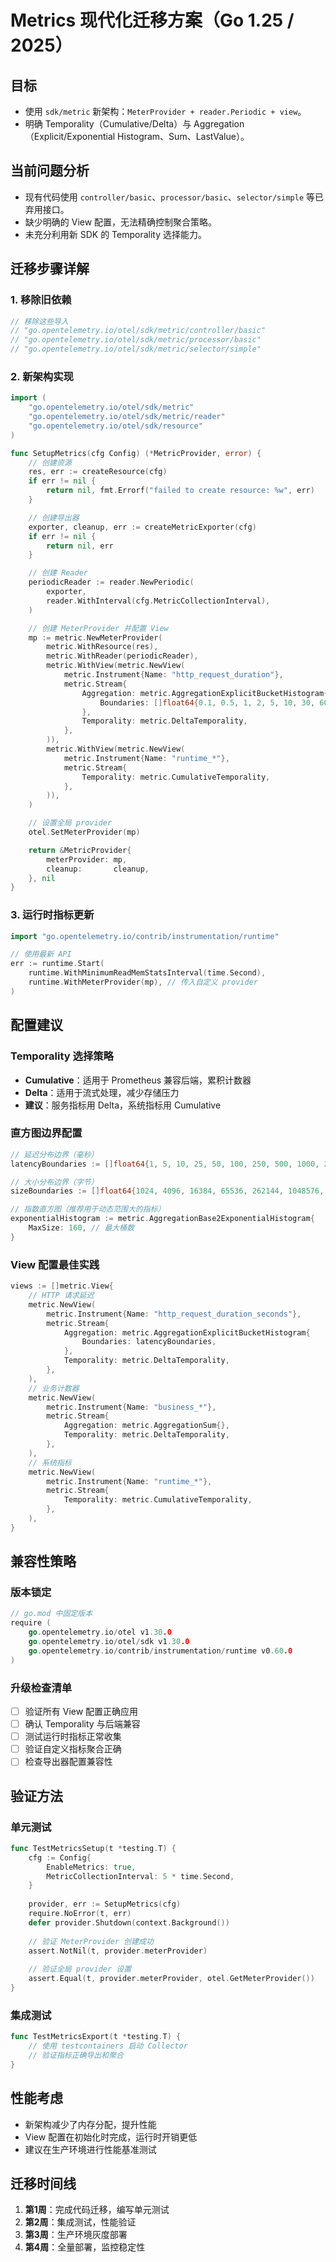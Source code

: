 # Metrics 现代化迁移方案（Go 1.25 / 2025）

## 目标

- 使用 `sdk/metric` 新架构：`MeterProvider + reader.Periodic + view`。
- 明确 Temporality（Cumulative/Delta）与 Aggregation（Explicit/Exponential Histogram、Sum、LastValue）。

## 当前问题分析

- 现有代码使用 `controller/basic`、`processor/basic`、`selector/simple` 等已弃用接口。
- 缺少明确的 View 配置，无法精确控制聚合策略。
- 未充分利用新 SDK 的 Temporality 选择能力。

## 迁移步骤详解

### 1. 移除旧依赖

```go
// 移除这些导入
// "go.opentelemetry.io/otel/sdk/metric/controller/basic"
// "go.opentelemetry.io/otel/sdk/metric/processor/basic"
// "go.opentelemetry.io/otel/sdk/metric/selector/simple"
```

### 2. 新架构实现

```go
import (
    "go.opentelemetry.io/otel/sdk/metric"
    "go.opentelemetry.io/otel/sdk/metric/reader"
    "go.opentelemetry.io/otel/sdk/resource"
)

func SetupMetrics(cfg Config) (*MetricProvider, error) {
    // 创建资源
    res, err := createResource(cfg)
    if err != nil {
        return nil, fmt.Errorf("failed to create resource: %w", err)
    }

    // 创建导出器
    exporter, cleanup, err := createMetricExporter(cfg)
    if err != nil {
        return nil, err
    }

    // 创建 Reader
    periodicReader := reader.NewPeriodic(
        exporter,
        reader.WithInterval(cfg.MetricCollectionInterval),
    )

    // 创建 MeterProvider 并配置 View
    mp := metric.NewMeterProvider(
        metric.WithResource(res),
        metric.WithReader(periodicReader),
        metric.WithView(metric.NewView(
            metric.Instrument{Name: "http_request_duration"},
            metric.Stream{
                Aggregation: metric.AggregationExplicitBucketHistogram{
                    Boundaries: []float64{0.1, 0.5, 1, 2, 5, 10, 30, 60, 120},
                },
                Temporality: metric.DeltaTemporality,
            },
        )),
        metric.WithView(metric.NewView(
            metric.Instrument{Name: "runtime_*"},
            metric.Stream{
                Temporality: metric.CumulativeTemporality,
            },
        )),
    )

    // 设置全局 provider
    otel.SetMeterProvider(mp)

    return &MetricProvider{
        meterProvider: mp,
        cleanup:       cleanup,
    }, nil
}
```

### 3. 运行时指标更新

```go
import "go.opentelemetry.io/contrib/instrumentation/runtime"

// 使用最新 API
err := runtime.Start(
    runtime.WithMinimumReadMemStatsInterval(time.Second),
    runtime.WithMeterProvider(mp), // 传入自定义 provider
)
```

## 配置建议

### Temporality 选择策略

- **Cumulative**：适用于 Prometheus 兼容后端，累积计数器
- **Delta**：适用于流式处理，减少存储压力
- **建议**：服务指标用 Delta，系统指标用 Cumulative

### 直方图边界配置

```go
// 延迟分布边界（毫秒）
latencyBoundaries := []float64{1, 5, 10, 25, 50, 100, 250, 500, 1000, 2500, 5000, 10000}

// 大小分布边界（字节）
sizeBoundaries := []float64{1024, 4096, 16384, 65536, 262144, 1048576, 4194304}

// 指数直方图（推荐用于动态范围大的指标）
exponentialHistogram := metric.AggregationBase2ExponentialHistogram{
    MaxSize: 160, // 最大桶数
}
```

### View 配置最佳实践

```go
views := []metric.View{
    // HTTP 请求延迟
    metric.NewView(
        metric.Instrument{Name: "http_request_duration_seconds"},
        metric.Stream{
            Aggregation: metric.AggregationExplicitBucketHistogram{
                Boundaries: latencyBoundaries,
            },
            Temporality: metric.DeltaTemporality,
        },
    ),
    // 业务计数器
    metric.NewView(
        metric.Instrument{Name: "business_*"},
        metric.Stream{
            Aggregation: metric.AggregationSum{},
            Temporality: metric.DeltaTemporality,
        },
    ),
    // 系统指标
    metric.NewView(
        metric.Instrument{Name: "runtime_*"},
        metric.Stream{
            Temporality: metric.CumulativeTemporality,
        },
    ),
}
```

## 兼容性策略

### 版本锁定

```go
// go.mod 中固定版本
require (
    go.opentelemetry.io/otel v1.30.0
    go.opentelemetry.io/otel/sdk v1.30.0
    go.opentelemetry.io/contrib/instrumentation/runtime v0.60.0
)
```

### 升级检查清单

- [ ] 验证所有 View 配置正确应用
- [ ] 确认 Temporality 与后端兼容
- [ ] 测试运行时指标正常收集
- [ ] 验证自定义指标聚合正确
- [ ] 检查导出器配置兼容性

## 验证方法

### 单元测试

```go
func TestMetricsSetup(t *testing.T) {
    cfg := Config{
        EnableMetrics: true,
        MetricCollectionInterval: 5 * time.Second,
    }
    
    provider, err := SetupMetrics(cfg)
    require.NoError(t, err)
    defer provider.Shutdown(context.Background())
    
    // 验证 MeterProvider 创建成功
    assert.NotNil(t, provider.meterProvider)
    
    // 验证全局 provider 设置
    assert.Equal(t, provider.meterProvider, otel.GetMeterProvider())
}
```

### 集成测试

```go
func TestMetricsExport(t *testing.T) {
    // 使用 testcontainers 启动 Collector
    // 验证指标正确导出和聚合
}
```

## 性能考虑

- 新架构减少了内存分配，提升性能
- View 配置在初始化时完成，运行时开销更低
- 建议在生产环境进行性能基准测试

## 迁移时间线

1. **第1周**：完成代码迁移，编写单元测试
2. **第2周**：集成测试，性能验证
3. **第3周**：生产环境灰度部署
4. **第4周**：全量部署，监控稳定性
